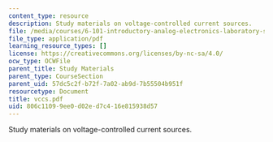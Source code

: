 ```yaml
---
content_type: resource
description: Study materials on voltage-controlled current sources.
file: /media/courses/6-101-introductory-analog-electronics-laboratory-spring-2007/806c11099ee0d02ed7c416e815938d57_vccs.pdf
file_type: application/pdf
learning_resource_types: []
license: https://creativecommons.org/licenses/by-nc-sa/4.0/
ocw_type: OCWFile
parent_title: Study Materials
parent_type: CourseSection
parent_uid: 57dc5c2f-b72f-7a02-ab9d-7b55504b951f
resourcetype: Document
title: vccs.pdf
uid: 806c1109-9ee0-d02e-d7c4-16e815938d57
---
```

Study materials on voltage-controlled current sources.